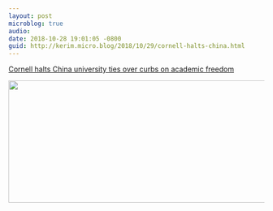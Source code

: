 ```yaml
---
layout: post
microblog: true
audio: 
date: 2018-10-28 19:01:05 -0800
guid: http://kerim.micro.blog/2018/10/29/cornell-halts-china.html
---
```

[Cornell halts China university ties over curbs on academic freedom](https://www.ft.com/content/b07c275c-d832-11e8-a854-33d6f82e62f8)

<img src="https://micro.oxus.net/uploads/2018/d435726050.jpg" width="600" height="241" />
